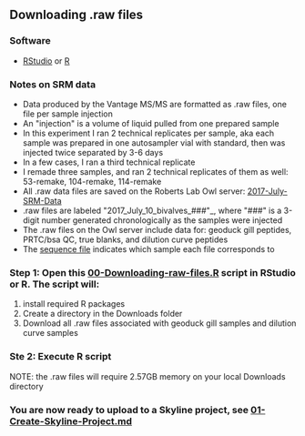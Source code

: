 ## Downloading .raw files 

### Software
  * [RStudio](https://www.rstudio.com/) or [R](https://www.r-project.org/)
 
### Notes on SRM data
  * Data produced by the Vantage MS/MS are formatted as .raw files, one file per sample injection  
  * An "injection" is a volume of liquid pulled from one prepared sample  
  * In this experiment I ran 2 technical replicates per sample, aka each sample was prepared in one autosampler vial with standard, then was injected twice separated by 3-6 days  
  * In a few cases, I ran a third technical replicate  
  * I remade three samples, and ran 2 technical replicates of them as well: 53-remake, 104-remake, 114-remake  
  * All .raw data files are saved on the Roberts Lab Owl server: [2017-July-SRM-Data](http://owl.fish.washington.edu/generosa/Generosa_DNR/2017-July-SRM-Data/)  
  * .raw files are labeled "2017_July_10_bivalves_###"_, where "###" is a 3-digit number generated chronologically as the samples were injected  
  * The .raw files on the Owl server include data for: geoduck gill peptides, PRTC/bsa QC, true blanks, and dilution curve peptides  
  * The [sequence file](https://github.com/RobertsLab/Paper-DNR-Geoduck-Proteomics/blob/master/data/SRM/SRM-Sequence-final.csv) indicates which sample each file corresponds to
  
### Step 1: Open this [00-Downloading-raw-files.R](https://github.com/RobertsLab/Paper-DNR-Geoduck-Proteomics/blob/master/analyses/SRM/00-Downloading-raw-files.R) script in RStudio or R. The script will:
  1) install required R packages
  2) Create a directory in the Downloads folder
  3) Download all .raw files associated with geoduck gill samples and dilution curve samples
  
### Ste 2: Execute R script
NOTE: the .raw files will require 2.57GB memory on your local Downloads directory

### You are now ready to upload to a Skyline project, see [01-Create-Skyline-Project.md](https://github.com/RobertsLab/Paper-DNR-Geoduck-Proteomics/blob/master/notebooks/SRM/01-Create-Skyline-Project.md)
  
  
  

